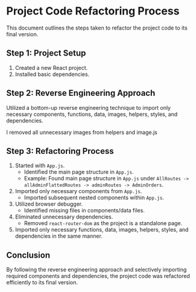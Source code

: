 # Project Code Refactoring Process

This document outlines the steps taken to refactor the project code to its final version.



## Step 1: Project Setup

1. Created a new React project.
2. Installed basic dependencies.

## Step 2: Reverse Engineering Approach

Utilized a bottom-up reverse engineering technique to import only necessary components, functions, data, images, helpers, styles, and dependencies.

I removed all unnecessary images from helpers and image.js 

## Step 3: Refactoring Process

1. Started with `App.js`.
   - Identified the main page structure in `App.js`.
   - Example: Found main page structure in `App.js` under `AllRoutes -> allAdminFlattedRoutes -> adminRoutes -> AdminOrders`.
2. Imported only necessary components from `App.js`.
   - Imported subsequent nested components within `App.js`.
3. Utilized browser debugger.
   - Identified missing files in components/data files.
4. Eliminated unnecessary dependencies.
   - Removed `react-router-dom` as the project is a standalone page.
5. Imported only necessary functions, data, images, helpers, styles, and dependencies in the same manner.

## Conclusion

By following the reverse engineering approach and selectively importing required components and dependencies, the project code was refactored efficiently to its final version.
